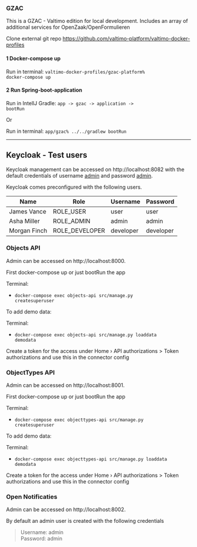 ### GZAC

This is a GZAC - Valtimo edition for local development.
Includes an array of additional services for OpenZaak/OpenFormulieren

Clone external git repo https://github.com/valtimo-platform/valtimo-docker-profiles

#### 1 Docker-compose up

Run in terminal:
<code>valtimo-docker-profiles/gzac-platform% docker-compose up</code>

#### 2 Run Spring-boot-application

Run in IntellJ Gradle: <code>app -> gzac -> application -> bootRun</code>

Or

Run in terminal: <code>app/gzac% ../../gradlew bootRun</code>

---

## Keycloak - Test users

Keycloak management can be accessed on http://localhost:8082 with the default credentials of username <ins>admin</ins> and password <ins>admin</ins>.

Keycloak comes preconfigured with the following users. 

| Name | Role | Username | Password |
|---|---|---|---|
| James Vance | ROLE_USER | user | user |
| Asha Miller | ROLE_ADMIN | admin | admin |
| Morgan Finch | ROLE_DEVELOPER | developer | developer |

### Objects API 

Admin can be accessed on http://localhost:8000.

First docker-compose up or just bootRun the app

Terminal:
- <code>docker-compose exec objects-api src/manage.py createsuperuser</code>  

To add demo data:

Terminal:
- <code>docker-compose exec objects-api src/manage.py loaddata demodata</code>

Create a token for the access under Home › API authorizations > Token authorizations and use this in the connector config


### ObjectTypes API

Admin can be accessed on http://localhost:8001.

First docker-compose up or just bootRun the app

Terminal:
- <code>docker-compose exec objecttypes-api src/manage.py createsuperuser</code>

To add demo data:

Terminal:
- <code>docker-compose exec objecttypes-api src/manage.py loaddata demodata</code>

Create a token for the access under Home › API authorizations > Token authorizations and use this in the connector config


### Open Notificaties

Admin can be accessed on http://localhost:8002.

By default an admin user is created with the following credentials

>Username: admin  
>Password: admin
